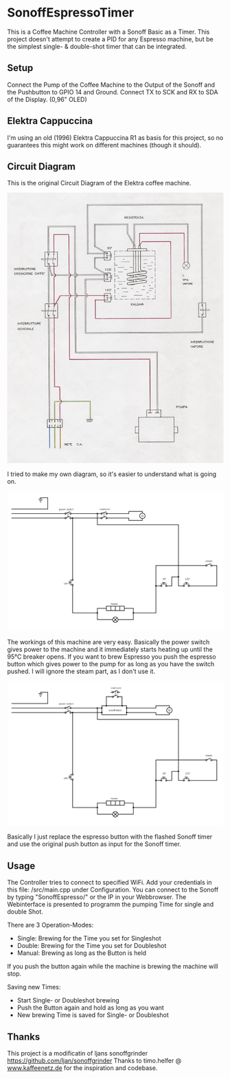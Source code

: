 # SonoffEspressoTimer
This is a Coffee Machine Controller with a Sonoff Basic as a Timer. This project doesn't attempt to create a PID for any Espresso machine, but be the simplest single- & double-shot timer that can be integrated.

## Setup
Connect the Pump of the Coffee Machine to the Output of the Sonoff and the Pushbutton to GPIO 14 and Ground.
Connect TX to SCK and RX to SDA of the Display. (0,96" OLED)

## Elektra Cappuccina
I'm using an old (1996) Elektra Cappuccina R1 as basis for this project, so no guarantees this might work on different machines (though it should).

## Circuit Diagram

This is the original Circuit Diagram of the Elektra coffee machine.

![circuit diagram Elektra Cappuccina original](/images/circuit_elektra_orig.png)

I tried to make my own diagram, so it's easier to understand what is going on.

![circuit diagram of unmodified Elektra](/images/circuit_diag_elektra_orig.png)

The workings of this machine are very easy. Basically the power switch gives power to the machine and it immediately starts heating up until the 95°C breaker opens. If you want to brew Espresso you push the espresso button which gives power to the pump for as long as you have the switch pushed. I will ignore the steam part, as I don't use it.

![circuit diagram with added Sonoff Timer](/images/circuit_diag_elektra_sonoff.png)

Basically I just replace the espresso button with the flashed Sonoff timer and use the original push button as input for the Sonoff timer.

## Usage
The Controller tries to connect to specified WiFi. Add your credentials in this file: /src/main.cpp under Configuration.
You can connect to the Sonoff by typing "SonoffEspresso/" or the IP in your Webbrowser.
The Webinterface is presented to programm the pumping Time for single and double Shot.

There are 3 Operation-Modes:
- Single: Brewing for the Time you set for Singleshot
- Double: Brewing for the Time you set for Doubleshot
- Manual: Brewing as long as the Button is held

If you push the button again while the machine is brewing the machine will stop.

Saving new Times:
- Start Single- or Doubleshot brewing
- Push the Button again and hold as long as you want
- New brewing Time is saved for Single- or Doubleshot

## Thanks
This project is a modificatin of ljans sonoffgrinder https://github.com/ljan/sonoffgrinder
Thanks to timo.helfer @ www.kaffeenetz.de for the inspiration and codebase.

